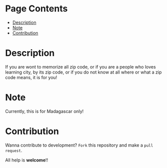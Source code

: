 # Page Contents

* [Description](#description)
* [Note](#note)
* [Contribution](#contribution)

# Description

If you are wont to memorize all zip code, or if you are a people who loves learning city, by its zip code,
or if you do not know at all where or what a zip code means, it is for you!

# Note
Currently, this is for Madagascar only!

# Contribution
Wanna contribute to development?
`Fork` this repository and make a `pull request`.

All help is **welcome**!!
